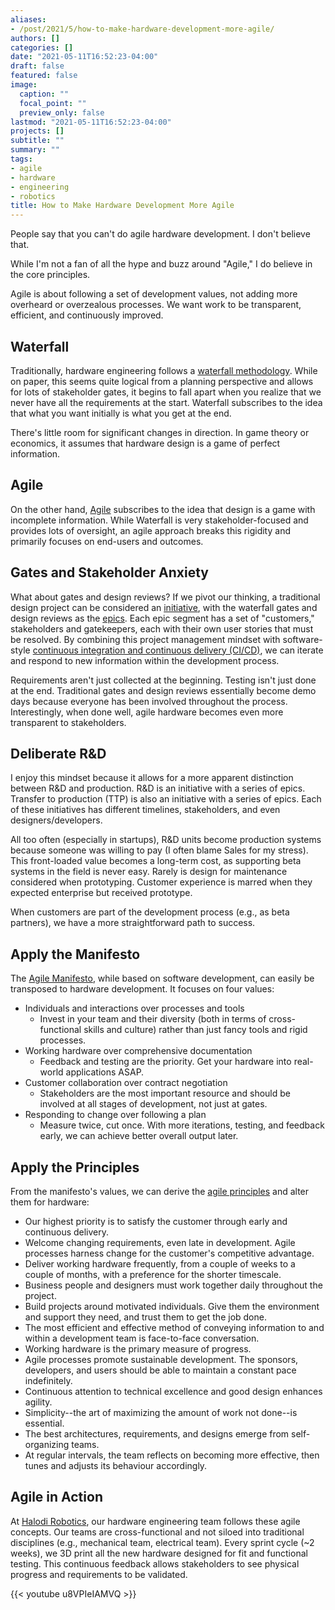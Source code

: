 ```yaml
---
aliases:
- /post/2021/5/how-to-make-hardware-development-more-agile/
authors: []
categories: []
date: "2021-05-11T16:52:23-04:00"
draft: false
featured: false
image:
  caption: ""
  focal_point: ""
  preview_only: false
lastmod: "2021-05-11T16:52:23-04:00"
projects: []
subtitle: ""
summary: ""
tags:
- agile
- hardware
- engineering
- robotics
title: How to Make Hardware Development More Agile
---
```


People say that you can't do agile hardware development.
I don't believe that.

While I'm not a fan of all the hype and buzz around "Agile," I do believe in the core principles.

Agile is about following a set of development values, not adding more overheard or overzealous processes.
We want work to be transparent, efficient, and continuously improved.

## Waterfall

Traditionally, hardware engineering follows a [waterfall methodology](https://en.wikipedia.org/wiki/Waterfall_model).
While on paper, this seems quite logical from a planning perspective and allows for lots of stakeholder gates, it begins to fall apart when you realize that we never have all the requirements at the start.
Waterfall subscribes to the idea that what you want initially is what you get at the end.

There's little room for significant changes in direction.
In game theory or economics, it assumes that hardware design is a game of perfect information.

## Agile

On the other hand, [Agile](https://en.wikipedia.org/wiki/Agile_software_development) subscribes to the idea that design is a game with incomplete information.
While Waterfall is very stakeholder-focused and provides lots of oversight, an agile approach breaks this rigidity and primarily focuses on end-users and outcomes.

## Gates and Stakeholder Anxiety

What about gates and design reviews?
If we pivot our thinking, a traditional design project can be considered an [initiative](https://www.atlassian.com/agile/project-management/epics-stories-themes), with the waterfall gates and design reviews as the [epics](https://www.atlassian.com/agile/project-management/epics-stories-themes).
Each epic segment has a set of "customers," stakeholders and gatekeepers, each with their own user stories that must be resolved.
By combining this project management mindset with software-style [continuous integration and continuous delivery (CI/CD)](https://en.wikipedia.org/wiki/CI/CD), we can iterate and respond to new information within the development process.

Requirements aren't just collected at the beginning.
Testing isn't just done at the end.
Traditional gates and design reviews essentially become demo days because everyone has been involved throughout the process.
Interestingly, when done well, agile hardware becomes even more transparent to stakeholders.

## Deliberate R&D

I enjoy this mindset because it allows for a more apparent distinction between R&D and production.
R&D is an initiative with a series of epics.
Transfer to production (TTP) is also an initiative with a series of epics.
Each of these initiatives has different timelines, stakeholders, and even designers/developers.

All too often (especially in startups), R&D units become production systems because someone was willing to pay (I often blame Sales for my stress).
This front-loaded value becomes a long-term cost, as supporting beta systems in the field is never easy.
Rarely is design for maintenance considered when prototyping.
Customer experience is marred when they expected enterprise but received prototype.

When customers are part of the development process (e.g., as beta partners), we have a more straightforward path to success.

## Apply the Manifesto

The [Agile Manifesto](https://agilemanifesto.org/), while based on software development, can easily be transposed to hardware development.
It focuses on four values:

- Individuals and interactions over processes and tools
  - Invest in your team and their diversity (both in terms of cross-functional skills and culture) rather than just fancy tools and rigid processes.
- Working hardware over comprehensive documentation
  - Feedback and testing are the priority. Get your hardware into real-world applications ASAP.
- Customer collaboration over contract negotiation
  - Stakeholders are the most important resource and should be involved at all stages of development, not just at gates.
- Responding to change over following a plan
  - Measure twice, cut once. With more iterations, testing, and feedback early, we can achieve better overall output later.

## Apply the Principles

From the manifesto's values, we can derive the [agile principles](https://agilemanifesto.org/principles.html) and alter them for hardware:

- Our highest priority is to satisfy the customer through early and continuous delivery.
- Welcome changing requirements, even late in development. Agile processes harness change for the customer's competitive advantage.
- Deliver working hardware frequently, from a couple of weeks to a couple of months, with a preference for the shorter timescale.
- Business people and designers must work together daily throughout the project.
- Build projects around motivated individuals. Give them the environment and support they need, and trust them to get the job done.
- The most efficient and effective method of conveying information to and within a development team is face-to-face conversation.
- Working hardware is the primary measure of progress.
- Agile processes promote sustainable development. The sponsors, developers, and users should be able to maintain a constant pace indefinitely.
- Continuous attention to technical excellence and good design enhances agility.
- Simplicity--the art of maximizing the amount of work not done--is essential.
- The best architectures, requirements, and designs emerge from self-organizing teams.
- At regular intervals, the team reflects on becoming more effective, then tunes and adjusts its behaviour accordingly.

## Agile in Action

At [Halodi Robotics](https://halodi.com/careers), our hardware engineering team follows these agile concepts.
Our teams are cross-functional and not siloed into traditional disciplines (e.g., mechanical team, electrical team).
Every sprint cycle (~2 weeks), we 3D print all the new hardware designed for fit and functional testing.
This continuous feedback allows stakeholders to see physical progress and requirements to be validated.

{{< youtube u8VPIeIAMVQ >}}